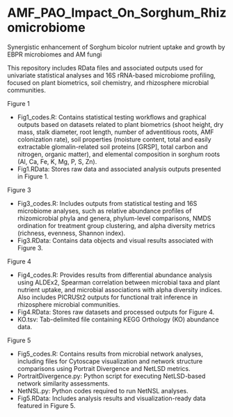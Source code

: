 # AMF_PAO_Impact_On_Sorghum_Rhizomicrobiome
Synergistic enhancement of Sorghum bicolor nutrient uptake and growth by EBPR microbiomes and AM fungi

This repository includes RData files and associated outputs used for univariate statistical analyses and 16S rRNA-based microbiome profiling, focused on plant biometrics, soil chemistry, and rhizosphere microbial communities.

Figure 1
- Fig1_codes.R: Contains statistical testing workflows and graphical outputs based on datasets related to plant biometrics (shoot height, dry mass, stalk diameter, root length, number of adventitious roots, AMF colonization rate), soil properties (moisture content, total and easily extractable glomalin-related soil proteins [GRSP], total carbon and nitrogen, organic matter), and elemental composition in sorghum roots (Al, Ca, Fe, K, Mg, P, S, Zn).
- Fig1.RData: Stores raw data and associated analysis outputs presented in Figure 1.
  
Figure 3
- Fig3_codes.R: Includes outputs from statistical testing and 16S microbiome analyses, such as relative abundance profiles of rhizomicrobial phyla and genera, phylum-level comparisons, NMDS ordination for treatment group clustering, and alpha diversity metrics (richness, evenness, Shannon index).
- Fig3.RData: Contains data objects and visual results associated with Figure 3.
  
Figure 4
- Fig4_codes.R: Provides results from differential abundance analysis using ALDEx2, Spearman correlation between microbial taxa and plant nutrient uptake, and microbial associations with alpha diversity indices. Also includes PICRUSt2 outputs for functional trait inference in rhizosphere microbial communities.
- Fig4.RData: Stores raw datasets and processed outputs for Figure 4.
- KO.tsv: Tab-delimited file containing KEGG Orthology (KO) abundance data.
  
Figure 5
- Fig5_codes.R: Contains results from microbial network analyses, including files for Cytoscape visualization and network structure comparisons using Portrait Divergence and NetLSD metrics.
- PortraitDivergence.py: Python script for executing NetLSD-based network similarity assessments.
- NetNSL.py: Python codes required to run NetNSL analyses.
- Fig5.RData: Includes analysis results and visualization-ready data featured in Figure 5.
